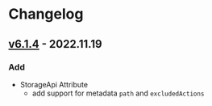 # Changelog
## [v6.1.4] - 2022.11.19
### Add
- StorageApi Attribute
    - add support for metadata `path` and `excludedActions` 

[v6.1.4]: https://github.com/grzegorz-jamroz/sf-storage-api-bundle/releases/tag/v6.1.4]

